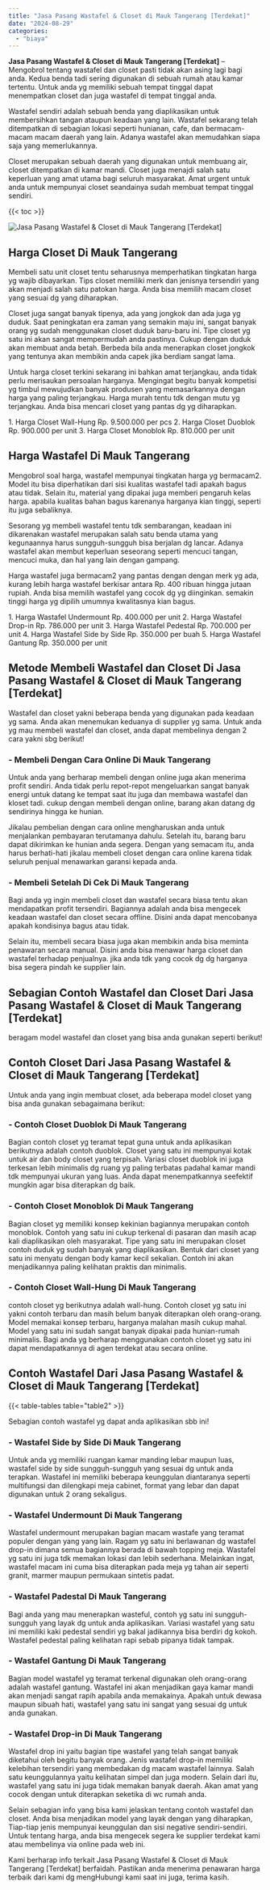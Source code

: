 ```yaml
---
title: "Jasa Pasang Wastafel & Closet di Mauk Tangerang [Terdekat]"
date: "2024-08-29"
categories: 
  - "biaya"
---
```


**Jasa Pasang Wastafel & Closet di Mauk Tangerang \[Terdekat\]** – Mengobrol tentang wastafel dan closet pasti tidak akan asing lagi bagi anda. Kedua benda tadi sering digunakan di sebuah rumah atau kamar tertentu. Untuk anda yg memiliki sebuah tempat tinggal dapat menempatkan closet dan juga wastafel di tempat tinggal anda.

Wastafel sendiri adalah sebuah benda yang diaplikasikan untuk membersihkan tangan ataupun keadaan yang lain. Wastafel sekarang telah ditempatkan di sebagian lokasi seperti hunianan, cafe, dan bermacam-macam macam daerah yang lain. Adanya wastafel akan memudahkan siapa saja yang memerlukannya.

Closet merupakan sebuah daerah yang digunakan untuk membuang air, closet ditempatkan di kamar mandi. Closet juga menajdi salah satu keperluan yang amat utama bagi seluruh masyarakat. Amat urgent untuk anda untuk mempunyai closet seandainya sudah membuat tempat tinggal sendiri.

{{< toc >}}

![Jasa Pasang Wastafel & Closet di Mauk Tangerang [Terdekat]](/images/wastafel-closet-murah63.png)

## Harga Closet Di Mauk Tangerang

Membeli satu unit closet tentu seharusnya memperhatikan tingkatan harga yg wajib dibayarkan. Tips closet memiliki merk dan jenisnya tersendiri yang akan menjadi salah satu patokan harga. Anda bisa memilih macam closet yang sesuai dg yang diharapkan.

Closet juga sangat banyak tipenya, ada yang jongkok dan ada juga yg duduk. Saat peningkatan era zaman yang semakin maju ini, sangat banyak orang yg sudah menggunakan closet duduk baru-baru ini. Tipe closet yg satu ini akan sangat mempermudah anda pastinya. Cukup dengan duduk akan membuat anda betah. Berbeda bila anda menerapkan closet jongkok yang tentunya akan membikin anda capek jika berdiam sangat lama.

Untuk harga closet terkini sekarang ini bahkan amat terjangkau, anda tidak perlu merisaukan persoalan harganya. Mengingat begitu banyak kompetisi yg timbul mewujudkan banyak produsen yang memasarkannya dengan harga yang paling terjangkau. Harga murah tentu tdk dengan mutu yg terjangkau. Anda bisa mencari closet yang pantas dg yg diharapkan.

1\. Harga Closet Wall-Hung Rp. 9.500.000 per pcs 2. Harga Closet Duoblok Rp. 900.000 per unit 3. Harga Closet Monoblok Rp. 810.000 per unit

## Harga Wastafel Di Mauk Tangerang

Mengobrol soal harga, wastafel mempunyai tingkatan harga yg bermacam2. Model itu bisa diperhatikan dari sisi kualitas wastafel tadi apakah bagus atau tidak. Selain itu, material yang dipakai juga memberi pengaruh kelas harga. apabila kualitas bahan bagus karenanya harganya kian tinggi, seperti itu juga sebaliknya.

Sesorang yg membeli wastafel tentu tdk sembarangan, keadaan ini dikarenakan wastafel merupakan salah satu benda utama yang kegunaannya harus sungguh-sungguh bisa berjalan dg lancar. Adanya wastafel akan membut keperluan seseorang seperti mencuci tangan, mencuci muka, dan hal yang lain dengan gampang.

Harga wastafel juga bermacam2 yang pantas dengan dengan merk yg ada, kurang lebih harga wastafel berkisar antara Rp. 400 ribuan hingga jutaan rupiah. Anda bisa memilih wastafel yang cocok dg yg diinginkan. semakin tinggi harga yg dipilih umumnya kwalitasnya kian bagus.

1\. Harga Wastafel Undermount Rp. 400.000 per unit 2. Harga Wastafel Drop-in Rp. 786.000 per unit 3. Harga Wastafel Pedestal Rp. 700.000 per unit 4. Harga Wastafel Side by Side Rp. 350.000 per buah 5. Harga Wastafel Gantung Rp. 350.000 per unit

## Metode Membeli Wastafel dan Closet Di Jasa Pasang Wastafel & Closet di Mauk Tangerang \[Terdekat\]

Wastafel dan closet yakni beberapa benda yang digunakan pada keadaan yg sama. Anda akan menemukan keduanya di supplier yg sama. Untuk anda yg mau membeli wastafel dan closet, anda dapat membelinya dengan 2 cara yakni sbg berikut!

### \- Membeli Dengan Cara Online Di Mauk Tangerang

Untuk anda yang berharap membeli dengan online juga akan menerima profit sendiri. Anda tidak perlu repot-repot mengeluarkan sangat banyak energi untuk datang ke tempat saat itu juga dan membawa wastafel dan kloset tadi. cukup dengan membeli dengan online, barang akan datang dg sendirinya hingga ke hunian.

Jikalau pembelian dengan cara online mengharuskan anda untuk menjalankan pembayaran terutamanya dahulu. Setelah itu, barang baru dapat dikirimkan ke hunian anda segera. Dengan yang semacam itu, anda harus berhati-hati jikalau membeli closet dengan cara online karena tidak seluruh penjual menawarkan garansi kepada anda.

### \- Membeli Setelah Di Cek Di Mauk Tangerang

Bagi anda yg ingin membeli closet dan wastafel secara biasa tentu akan mendapatkan profit tersendiri. Bagiannya adalah anda bisa mengecek keadaan wastafel dan closet secara offline. Disini anda dapat mencobanya apakah kondisinya bagus atau tidak.

Selain itu, membeli secara biasa juga akan membikin anda bisa meminta penawaran secara manual. Disini anda bisa menawar harga closet dan wastafel terhadap penjualnya. jika anda tdk yang cocok dg dg harganya bisa segera pindah ke supplier lain.

## Sebagian Contoh Wastafel dan Closet Dari Jasa Pasang Wastafel & Closet di Mauk Tangerang \[Terdekat\]

beragam model wastafel dan closet yang bisa anda gunakan seperti berikut!

## Contoh Closet Dari Jasa Pasang Wastafel & Closet di Mauk Tangerang \[Terdekat\]

Untuk anda yang ingin membuat closet, ada beberapa model closet yang bisa anda gunakan sebagaimana berikut:

### \- Contoh Closet Duoblok Di Mauk Tangerang

Bagian contoh closet yg teramat tepat guna untuk anda aplikasikan berikutnya adalah contoh duoblok. Closet yang satu ini mempunyai kotak untuk air dan body closet yang terpisah. Variasi closet duoblok ini juga terkesan lebih minimalis dg ruang yg paling terbatas padahal kamar mandi tdk mempunyai ukuran yang luas. Anda dapat menempatkannya seefektif mungkin agar bisa diterapkan dg baik.

### \- Contoh Closet Monoblok Di Mauk Tangerang

Bagian closet yg memiliki konsep kekinian bagiannya merupakan contoh monoblok. Contoh yang satu ini cukup terkenal di pasaran dan masih acap kali diaplikasikan oleh masyarakat. Tipe yang satu ini merupakan closet contoh duduk yg sudah banyak yang diaplikasikan. Bentuk dari closet yang satu ini menyatu dengan body kamar kecil sekalian. Contoh ini akan menjadikannya paling kelihatan praktis dan minimalis.

### \- Contoh Closet Wall-Hung Di Mauk Tangerang

contoh closet yg berikutnya adalah wall-hung. Contoh closet yg satu ini yakni contoh terbaru dan masih belum banyak diterapkan oleh orang-orang. Model memakai konsep terbaru, harganya malahan masih cukup mahal. Model yang satu ini sudah sangat banyak dipakai pada hunian-rumah minimalis. Bagi anda yg berharap menggunakan contoh closet yg satu ini dapat mendapatkannya di agen terdekat atau secara online.

## Contoh Wastafel Dari Jasa Pasang Wastafel & Closet di Mauk Tangerang \[Terdekat\]

{{< table-tables table="table2" >}}

Sebagian contoh wastafel yg dapat anda aplikasikan sbb ini!

### \- Wastafel Side by Side Di Mauk Tangerang

Untuk anda yg memiliki ruangan kamar manding lebar maupun luas, wastafel side by side sungguh-sungguh yang sesuai dg untuk anda terapkan. Wastafel ini memiliki beberapa keunggulan diantaranya seperti multifungsi dan dilengkapi meja cabinet, format yang lebar dan dapat digunakan untuk 2 orang sekaligus.

### \- Wastafel Undermount Di Mauk Tangerang

Wastafel undermount merupakan bagian macam wastafe yang teramat populer dengan yang yang lain. Ragam yg satu ini berlawanan dg wastafel drop-in dimana semua bagiannya berada di bawah topping meja. Wastafel yg satu ini juga tdk memakan lokasi dan lebih sederhana. Melainkan ingat, wastafel macam ini cuma bisa diterapkan pada meja yg tahan air seperti granit, marmer maupun permukaan sintetis padat.

### \- Wastafel Padestal Di Mauk Tangerang

Bagi anda yang mau menerapkan wasteful, contoh yg satu ini sungguh-sungguh yang layak dg untuk anda aplikasikan. Variasi wastafel yang satu ini memiliki kaki pedestal sendiri yg bakal jadikannya bisa berdiri dg kokoh. Wastafel pedestal paling kelihatan rapi sebab pipanya tidak tampak.

### \- Wastafel Gantung Di Mauk Tangerang

Bagian model wastafel yg teramat terkenal digunakan oleh orang-orang adalah wastafel gantung. Wastafel ini akan menjadikan gaya kamar mandi akan menjadi sangat rapih apabila anda memakainya. Apakah untuk dewasa maupun sibuah hati, wastafel yang satu ini sangat yang sesuai dg untuk anda gunakan.

### \- Wastafel Drop-in Di Mauk Tangerang

Wastafel drop ini yaitu bagian tipe wastafel yang telah sangat banyak diketahui oleh begitu banyak orang. Jenis wastafel drop-in memiliki kelebihan tersendiri yang membedakan dg macam wastafel lainnya. Salah satu keunggulannya yaitu kelihatan simpel dan juga modern. Selain dari itu, wastafel yang satu ini juga tidak memakan banyak daerah. Akan amat yang cocok dengan untuk diterapkan seketika di wc rumah anda.

Selain sebagian info yang bisa kami jelaskan tentang contoh wastafel dan closet. Anda bisa menjadikan model yang layak dengan yang diharapkan, Tiap-tiap jenis mempunyai keunggulan dan sisi negative sendiri-sendiri. Untuk tentang harga, anda bisa mengecek segera ke supplier terdekat kami atau membelinya via online pada web ini.

Kami berharap info terkait Jasa Pasang Wastafel & Closet di Mauk Tangerang \[Terdekat\] berfaidah. Pastikan anda menerima penawaran harga terbaik dari kami dg mengHubungi kami saat ini juga, terima kasih.
